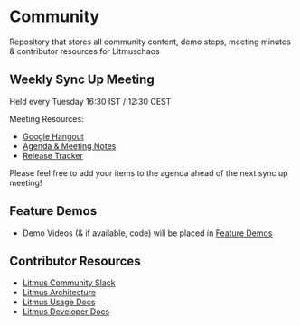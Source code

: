# Community
Repository that stores all community content, demo steps, meeting minutes &amp; contributor resources for Litmuschaos

## Weekly Sync Up Meeting

Held every Tuesday 16:30 IST / 12:30 CEST

Meeting Resources: 

- [Google Hangout](https://meet.google.com/uvt-ozaw-bvp)
- [Agenda & Meeting Notes](https://docs.google.com/document/d/1CK0TNH_1RXuYG-trfV7Al32UWXIjozNWyhfAWaJYJ1k/)
- [Release Tracker](https://docs.google.com/spreadsheets/d/15svGB99bDcSTkwAYttH1QzP5WJSb-dFKbPzl-9WqmXM/)

Please feel free to add your items to the agenda ahead of the next sync up meeting! 

## Feature Demos  

- Demo Videos (& if available, code) will be placed in [Feature Demos](/feature-demos)

## Contributor Resources

- [Litmus Community Slack](https://app.slack.com/client/T09NY5SBT/CNXNB0ZTN)
- [Litmus Architecture](https://docs.litmuschaos.io/docs/architecture/)
- [Litmus Usage Docs](https://docs.litmuschaos.io/docs/getstarted/)
- [Litmus Developer Docs](https://docs.litmuschaos.io/docs/devguide/)
